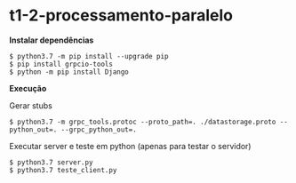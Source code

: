 # t1-2-processamento-paralelo

**Instalar dependências**

```
$ python3.7 -m pip install --upgrade pip
$ pip install grpcio-tools
$ python -m pip install Django

```

**Execução**

Gerar stubs
```
$ python3.7 -m grpc_tools.protoc --proto_path=. ./datastorage.proto --python_out=. --grpc_python_out=.

```
Executar server e teste em python (apenas para testar o servidor)

```
$ python3.7 server.py
$ python3.7 teste_client.py

```
